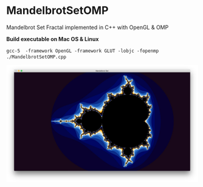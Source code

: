 # MandelbrotSetOMP
Mandelbrot Set Fractal implemented in C++ with OpenGL &amp; OMP

**Build executable on Mac OS & Linux**
``` shell
gcc-5  -framework OpenGL -framework GLUT -lobjc -fopenmp ./MandelbrotSetOMP.cpp
```
![alt text](https://raw.githubusercontent.com/marekbruchaty/MandelbrotSetOMP/master/MandelbrotSetOMP.jpg "App Window")
